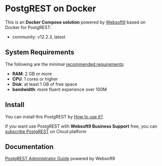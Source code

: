 # PostgREST on Docker  

This is an **Docker Compose solution** powered by [Websoft9](https://www.websoft9.com) based on Docker for PostgREST:


 - community:  v12.2.3, latest


## System Requirements

The following are the minimal [recommended requirements](https://postgrest.org/en/v12/):

* **RAM**: 2 GB or more
* **CPU**: 1 cores or higher
* **Disk**: at least 1 GB of free space
* **bandwidth**: more fluent experience over 100M  

## Install

You can install this PostgREST by [How to use it?](https://github.com/Websoft9/docker-library#how-to-use-it).   

If you want use PostgREST with **Websoft9 Business Support** free, you can [subscribe PostgREST](https://www.websoft9.com/apps) on Cloud platform

## Documentation

[PostgREST Administrator Guide](https://support.websoft9.com/docs/postgrest) powered by Websoft9